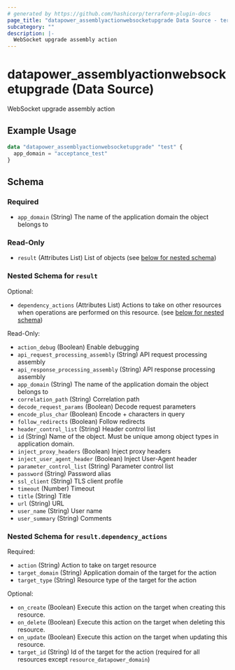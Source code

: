 ```yaml
---
# generated by https://github.com/hashicorp/terraform-plugin-docs
page_title: "datapower_assemblyactionwebsocketupgrade Data Source - terraform-provider-datapower"
subcategory: ""
description: |-
  WebSocket upgrade assembly action
---
```


# datapower_assemblyactionwebsocketupgrade (Data Source)

WebSocket upgrade assembly action

## Example Usage

```terraform
data "datapower_assemblyactionwebsocketupgrade" "test" {
  app_domain = "acceptance_test"
}
```

<!-- schema generated by tfplugindocs -->
## Schema

### Required

- `app_domain` (String) The name of the application domain the object belongs to

### Read-Only

- `result` (Attributes List) List of objects (see [below for nested schema](#nestedatt--result))

<a id="nestedatt--result"></a>
### Nested Schema for `result`

Optional:

- `dependency_actions` (Attributes List) Actions to take on other resources when operations are performed on this resource. (see [below for nested schema](#nestedatt--result--dependency_actions))

Read-Only:

- `action_debug` (Boolean) Enable debugging
- `api_request_processing_assembly` (String) API request processing assembly
- `api_response_processing_assembly` (String) API response processing assembly
- `app_domain` (String) The name of the application domain the object belongs to
- `correlation_path` (String) Correlation path
- `decode_request_params` (Boolean) Decode request parameters
- `encode_plus_char` (Boolean) Encode + characters in query
- `follow_redirects` (Boolean) Follow redirects
- `header_control_list` (String) Header control list
- `id` (String) Name of the object. Must be unique among object types in application domain.
- `inject_proxy_headers` (Boolean) Inject proxy headers
- `inject_user_agent_header` (Boolean) Inject User-Agent header
- `parameter_control_list` (String) Parameter control list
- `password` (String) Password alias
- `ssl_client` (String) TLS client profile
- `timeout` (Number) Timeout
- `title` (String) Title
- `url` (String) URL
- `user_name` (String) User name
- `user_summary` (String) Comments

<a id="nestedatt--result--dependency_actions"></a>
### Nested Schema for `result.dependency_actions`

Required:

- `action` (String) Action to take on target resource
- `target_domain` (String) Application domain of the target for the action
- `target_type` (String) Resource type of the target for the action

Optional:

- `on_create` (Boolean) Execute this action on the target when creating this resource.
- `on_delete` (Boolean) Execute this action on the target when deleting this resource.
- `on_update` (Boolean) Execute this action on the target when updating this resource.
- `target_id` (String) Id of the target for the action (required for all resources except `resource_datapower_domain`)
